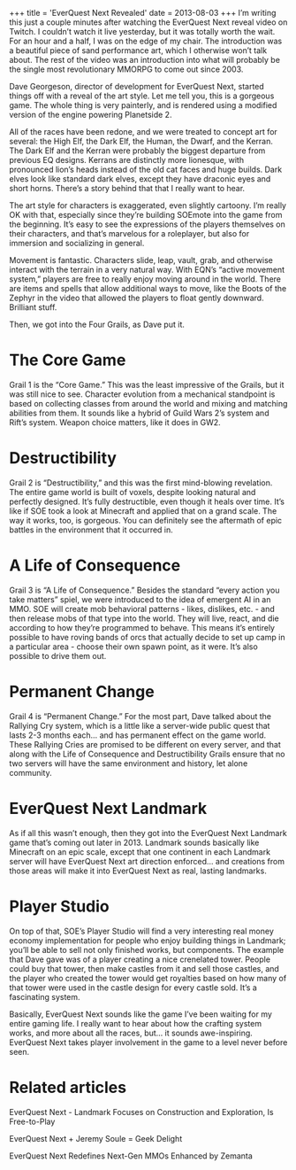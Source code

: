 +++
title = 'EverQuest Next Revealed'
date = 2013-08-03
+++
I’m writing this just a couple minutes after watching the EverQuest Next reveal video on Twitch. I couldn’t watch it live yesterday, but it was totally worth the wait. For an hour and a half, I was on the edge of my chair. The introduction was a beautiful piece of sand performance art, which I otherwise won’t talk about. The rest of the video was an introduction into what will probably be the single most revolutionary MMORPG to come out since 2003.

Dave Georgeson, director of development for EverQuest Next, started things off with a reveal of the art style. Let me tell you, this is a gorgeous game. The whole thing is very painterly, and is rendered using a modified version of the engine powering Planetside 2.

All of the races have been redone, and we were treated to concept art for several: the High Elf, the Dark Elf, the Human, the Dwarf, and the Kerran. The Dark Elf and the Kerran were probably the biggest departure from previous EQ designs. Kerrans are distinctly more lionesque, with pronounced lion’s heads instead of the old cat faces and huge builds. Dark elves look like standard dark elves, except they have draconic eyes and short horns. There’s a story behind that that I really want to hear.

The art style for characters is exaggerated, even slightly cartoony. I’m really OK with that, especially since they’re building SOEmote into the game from the beginning. It’s easy to see the expressions of the players themselves on their characters, and that’s marvelous for a roleplayer, but also for immersion and socializing in general.

Movement is fantastic. Characters slide, leap, vault, grab, and otherwise interact with the terrain in a very natural way. With EQN’s “active movement system,” players are free to really enjoy moving around in the world. There are items and spells that allow additional ways to move, like the Boots of the Zephyr in the video that allowed the players to float gently downward. Brilliant stuff.

Then, we got into the Four Grails, as Dave put it.

# The Core Game

Grail 1 is the “Core Game.” This was the least impressive of the Grails, but it was still nice to see. Character evolution from a mechanical standpoint is based on collecting classes from around the world and mixing and matching abilities from them. It sounds like a hybrid of Guild Wars 2’s system and Rift’s system. Weapon choice matters, like it does in GW2.

# Destructibility

Grail 2 is “Destructibility,” and this was the first mind-blowing revelation. The entire game world is built of voxels, despite looking natural and perfectly designed. It’s fully destructible, even though it heals over time. It’s like if SOE took a look at Minecraft and applied that on a grand scale. The way it works, too, is gorgeous. You can definitely see the aftermath of epic battles in the environment that it occurred in.

# A Life of Consequence

Grail 3 is “A Life of Consequence.” Besides the standard “every action you take matters” spiel, we were introduced to the idea of emergent AI in an MMO. SOE will create mob behavioral patterns - likes, dislikes, etc. - and then release mobs of that type into the world. They will live, react, and die according to how they’re programmed to behave. This means it’s entirely possible to have roving bands of orcs that actually decide to set up camp in a particular area - choose their own spawn point, as it were. It’s also possible to drive them out.

# Permanent Change

Grail 4 is “Permanent Change.” For the most part, Dave talked about the Rallying Cry system, which is a little like a server-wide public quest that lasts 2-3 months each… and has permanent effect on the game world. These Rallying Cries are promised to be different on every server, and that along with the Life of Consequence and Destructibility Grails ensure that no two servers will have the same environment and history, let alone community.

# EverQuest Next Landmark

As if all this wasn’t enough, then they got into the EverQuest Next Landmark game that’s coming out later in 2013. Landmark sounds basically like Minecraft on an epic scale, except that one continent in each Landmark server will have EverQuest Next art direction enforced… and creations from those areas will make it into EverQuest Next as real, lasting landmarks.

# Player Studio

On top of that, SOE’s Player Studio will find a very interesting real money economy implementation for people who enjoy building things in Landmark; you’ll be able to sell not only finished works, but components. The example that Dave gave was of a player creating a nice crenelated tower. People could buy that tower, then make castles from it and sell those castles, and the player who created the tower would get royalties based on how many of that tower were used in the castle design for every castle sold. It’s a fascinating system.

Basically, EverQuest Next sounds like the game I’ve been waiting for my entire gaming life. I really want to hear about how the crafting system works, and more about all the races, but… it sounds awe-inspiring. EverQuest Next takes player involvement in the game to a level never before seen.

# Related articles

EverQuest Next - Landmark Focuses on Construction and Exploration, Is Free-to-Play

EverQuest Next + Jeremy Soule = Geek Delight

EverQuest Next Redefines Next-Gen MMOs Enhanced by Zemanta